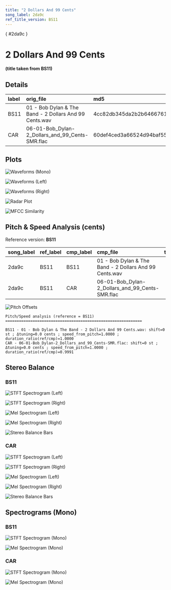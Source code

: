 ```yaml
---
title: "2 Dollars And 99 Cents"
song_label: 2da9c
ref_title_version: BS11
---
```


[](){ #2da9c }

# 2 Dollars And 99 Cents

**(title taken from BS11)**

## Details

| label   | orig_file                                              | md5                              |   disc |   track |   duration_sec | duration_fmt   |   loudness |   loudness_left |   loudness_right |   loudness_balance |      rms |   rms_left |   rms_right |   rms_balance |   lr_corr |   spectral_centroid |
|:--------|:-------------------------------------------------------|:---------------------------------|-------:|--------:|---------------:|:---------------|-----------:|----------------:|-----------------:|-------------------:|---------:|-----------:|------------:|--------------:|----------:|--------------------:|
| BS11    | 01 - Bob Dylan & The Band - 2 Dollars And 99 Cents.wav | 4cc82db345da2b2b646676144151e6a6 |      6 |       1 |        155.107 | 02:35:107      |   -18.2823 |        -19.1311 |         -17.2584 |           -1.87271 | 0.107931 |  0.096046  |    0.122713 |    -0.0266673 |  0.941298 |             2236.3  |
| CAR     | 06-01-Bob_Dylan-2_Dollars_and_99_Cents-SMR.flac        | 60def4ced3a66524d94baf559c184146 |      6 |       1 |        155.253 | 02:35:253      |   -18.2876 |        -19.1283 |         -17.2583 |           -1.87002 | 0.107825 |  0.0959526 |    0.122592 |    -0.0266392 |  0.941298 |             2106.05 |

## Plots
![Waveforms (Mono)](../assets/songs/2da9c/2da9c-waveforms_Mono.png)

![Waveforms (Left)](../assets/songs/2da9c/2da9c-waveforms_L.png)

![Waveforms (Right)](../assets/songs/2da9c/2da9c-waveforms_R.png)

![Radar Plot](../assets/songs/2da9c/2da9c-radar_plot.png)

![MFCC Similarity](../assets/songs/2da9c/2da9c-similarity_matrix.png)

## Pitch & Speed Analysis (cents)

Reference version: **BS11**

| song_label   | ref_label   | cmp_label   | cmp_file                                               |   tuning_cents_cmp |   tuning_cents_ref |   delta_tuning_cents |   semitone_shift_vs_ref |   chroma_similarity |   speed_factor_from_pitch |   duration_ratio_ref_over_cmp |
|:-------------|:------------|:------------|:-------------------------------------------------------|-------------------:|-------------------:|---------------------:|------------------------:|--------------------:|--------------------------:|------------------------------:|
| 2da9c        | BS11        | BS11        | 01 - Bob Dylan & The Band - 2 Dollars And 99 Cents.wav |                -37 |                -37 |                    0 |                       0 |            1        |                         1 |                      1        |
| 2da9c        | BS11        | CAR         | 06-01-Bob_Dylan-2_Dollars_and_99_Cents-SMR.flac        |                -37 |                -37 |                    0 |                       0 |            0.999933 |                         1 |                      0.999055 |

![Pitch Offsets](../assets/songs/2da9c/2da9c-pitch_offsets.png)

````text
Pitch/Speed analysis (reference = BS11)
============================================================

BS11 - 01 - Bob Dylan & The Band - 2 Dollars And 99 Cents.wav: shift=0 st ; Δtuning=0.0 cents ; speed_from_pitch=1.0000 ; duration_ratio(ref/cmp)=1.0000
CAR - 06-01-Bob_Dylan-2_Dollars_and_99_Cents-SMR.flac: shift=0 st ; Δtuning=0.0 cents ; speed_from_pitch=1.0000 ; duration_ratio(ref/cmp)=0.9991

````

## Stereo Balance

### BS11

![STFT Spectrogram (Left)](../assets/songs/2da9c/2da9c-BS11_spectrogram_L.png)

![STFT Spectrogram (Right)](../assets/songs/2da9c/2da9c-BS11_spectrogram_R.png)

![Mel Spectrogram (Left)](../assets/songs/2da9c/2da9c-BS11_melspec_L.png)

![Mel Spectrogram (Right)](../assets/songs/2da9c/2da9c-BS11_melspec_R.png)

![Stereo Balance Bars](../assets/songs/2da9c/2da9c-BS11_balance.png)

### CAR

![STFT Spectrogram (Left)](../assets/songs/2da9c/2da9c-CAR_spectrogram_L.png)

![STFT Spectrogram (Right)](../assets/songs/2da9c/2da9c-CAR_spectrogram_R.png)

![Mel Spectrogram (Left)](../assets/songs/2da9c/2da9c-CAR_melspec_L.png)

![Mel Spectrogram (Right)](../assets/songs/2da9c/2da9c-CAR_melspec_R.png)

![Stereo Balance Bars](../assets/songs/2da9c/2da9c-CAR_balance.png)

## Spectrograms (Mono)

### BS11

![STFT Spectrogram (Mono)](../assets/songs/2da9c/2da9c-BS11_spectrogram_Mono.png)

![Mel Spectrogram (Mono)](../assets/songs/2da9c/2da9c-BS11_melspec_Mono.png)

### CAR

![STFT Spectrogram (Mono)](../assets/songs/2da9c/2da9c-CAR_spectrogram_Mono.png)

![Mel Spectrogram (Mono)](../assets/songs/2da9c/2da9c-CAR_melspec_Mono.png)

